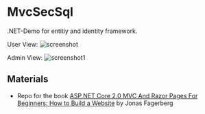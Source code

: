 # MvcSecSql

.NET-Demo for entitiy and identity framework.

User View:
![screenshot](https://user-images.githubusercontent.com/26798159/46979423-e267dd00-d0d1-11e8-8df5-b2c3752d809c.JPG)

Admin View:
![screenshot1](https://user-images.githubusercontent.com/26798159/47246796-20ca0880-d400-11e8-847b-f2dac2a88607.JPG)

## Materials
- Repo for the book <a href="https://github.com/csharpschool/VideoOnDemandCore2">ASP.NET Core 2.0 MVC And Razor Pages For Beginners: How to Build a Website</a> by Jonas Fagerberg

